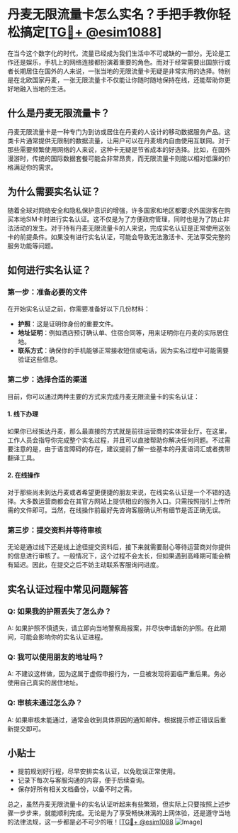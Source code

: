 # 丹麦无限流量卡怎么实名？手把手教你轻松搞定[[TG💪+ @esim1088](https://t.me/s/esim1088)]

在当今这个数字化的时代，流量已经成为我们生活中不可或缺的一部分。无论是工作还是娱乐，手机上的网络连接都扮演着重要的角色。而对于经常需要出国旅行或者长期居住在国外的人来说，一张当地的无限流量卡无疑是非常实用的选择。特别是在北欧国家丹麦，一张无限流量卡不仅能让你随时随地保持在线，还能帮助你更好地融入当地的生活。

## 什么是丹麦无限流量卡？

丹麦无限流量卡是一种专门为到访或居住在丹麦的人设计的移动数据服务产品。这类卡片通常提供无限制的数据流量，让用户可以在丹麦境内自由使用互联网。对于那些需要频繁使用网络的人来说，这种卡无疑是节省成本的好选择。比如，在国外漫游时，传统的国际数据套餐可能会非常昂贵，而无限流量卡则能以相对低廉的价格满足你的需求。

## 为什么需要实名认证？

随着全球对网络安全和隐私保护意识的增强，许多国家和地区都要求外国游客在购买本地SIM卡时进行实名认证。这不仅是为了方便政府管理，同时也是为了防止非法活动的发生。对于持有丹麦无限流量卡的人来说，完成实名认证是正常使用这张卡的前提条件。如果没有进行实名认证，可能会导致无法激活卡、无法享受完整的服务功能等问题。

## 如何进行实名认证？

### 第一步：准备必要的文件

在开始实名认证之前，你需要准备好以下几份材料：

- **护照**：这是证明你身份的重要文件。
- **地址证明**：例如酒店预订确认单、住宿合同等，用来证明你在丹麦的实际居住地。
- **联系方式**：确保你的手机能够正常接收短信或电话，因为实名过程中可能需要验证这些信息。

### 第二步：选择合适的渠道

目前，你可以通过两种主要的方式来完成丹麦无限流量卡的实名认证：

#### 1. 线下办理

如果你已经抵达丹麦，那么最直接的方式就是前往运营商的实体营业厅。在这里，工作人员会指导你完成整个实名过程，并且可以直接帮助你解决任何问题。不过需要注意的是，由于语言障碍的存在，建议提前了解一些基本的丹麦语词汇或者携带翻译工具。

#### 2. 在线操作

对于那些尚未到达丹麦或者希望更便捷的朋友来说，在线实名认证是一个不错的选择。大多数运营商都会在其官方网站上提供相应的服务入口。只需按照指引上传所需的文件即可。当然，在线操作前最好先咨询客服确认所有细节是否正确无误。

### 第三步：提交资料并等待审核

无论是通过线下还是线上途径提交资料后，接下来就需要耐心等待运营商对你提供的信息进行审核了。一般情况下，这个过程不会太长，但如果遇到高峰期可能会稍有延迟。因此，在提交之后不妨主动联系客服询问进度。

## 实名认证过程中常见问题解答

### Q: 如果我的护照丢失了怎么办？
A: 如果护照不慎遗失，请立即向当地警察局报案，并尽快申请新的护照。在此期间，可能会影响你的实名认证进程。

### Q: 我可以使用朋友的地址吗？
A: 不建议这样做，因为这属于虚假申报行为，一旦被发现将面临严重后果。务必使用自己真实的居住地址。

### Q: 审核未通过怎么办？
A: 如果审核未能通过，通常会收到具体原因的通知邮件。根据提示修正错误后重新提交即可。

## 小贴士

- 提前规划好行程，尽早安排实名认证，以免耽误正常使用。
- 记录下每次与客服沟通的内容，便于后续查询。
- 保存好所有相关文档备份，以备不时之需。

总之，虽然丹麦无限流量卡的实名认证听起来有些繁琐，但实际上只要按照上述步骤一步步来，就能顺利完成。无论是为了享受畅快淋漓的上网体验，还是遵守当地的法律法规，这一步都是必不可少的哦！[[TG💪+ @esim1088](https://t.me/s/esim1088) ![Image](https://i.postimg.cc/4NQfJmqS/Snipaste-2025-05-13-00-14-12.png)]